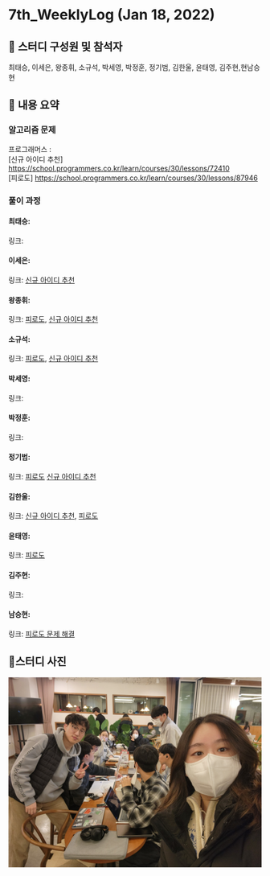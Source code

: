 # 7th_WeeklyLog (Jan 18, 2022) <br>

## 🔻 스터디 구성원 및 참석자 <br>
최태승, 이세은, 왕종휘, 소규석, 박세영, 박정훈, 정기범, 김한울, 윤태영, 김주현,현남승현


## 🔻 내용 요약 <br>

### 알고리즘 문제
프로그래머스 : <br>
[신규 아이디 추천] https://school.programmers.co.kr/learn/courses/30/lessons/72410 <br>
[피로도] https://school.programmers.co.kr/learn/courses/30/lessons/87946

### 풀이 과정

#### 최태승:
링크:

#### 이세은: 
링크: 
[신규 아이디 추천](https://github.com/seeun98/codingTestStudy/blob/seeun/src/seeun/%ED%94%84%EB%A1%9C%EA%B7%B8%EB%9E%98%EB%A8%B8%EC%8A%A4/%EC%8B%A0%EA%B7%9C%20%EC%95%84%EC%9D%B4%EB%94%94%20%EC%B6%94%EC%B2%9C.md)


#### 왕종휘:
링크:
[피로도](https://gist.github.com/woowang789/307789e88bfe3478ec87680ef92d887f),
[신규 아이디 추천](https://gist.github.com/woowang789/81955f789b3db75a49da6c5065b84a6f)

#### 소규석: 
링크:
[피로도](https://gist.github.com/thrbtjr/7e0ba7ce54557ac20bac16861f74fba4), 
[신규 아이디 추천](https://gist.github.com/thrbtjr/2ae0ca4fd5e96fc7ca6e8ae8dc8239ef)

#### 박세영:
링크: 

#### 박정훈:
링크:

#### 정기범: 
링크:
[피로도](https://keeyary.tistory.com/163)
[신규 아이디 추천](https://keeyary.tistory.com/161)

#### 김한울: 
링크:   [신규 아이디 추천](https://gist.github.com/HanulK/e4856c242595b79e0fbe34f70b310045), 
[피로도](https://gist.github.com/HanulK/de5a638b9bae64b62aa3460c3e74d65a)

#### 윤태영: 
링크: [피로도](https://velog.io/@yoontaeng/%ED%94%84%EB%A1%9C%EA%B7%B8%EB%9E%98%EB%A8%B8%EC%8A%A4-%ED%94%BC%EB%A1%9C%EB%8F%84)

#### 김주현:
링크:

#### 남승현:
링크: [피로도 문제 해결](https://github.com/seeun98/codingTestStudy/blob/seunghyean/codingTestStudy/src/seunghyean/pgm/java/algorithm/%ED%94%BC%EB%A1%9C%EB%8F%84.java)
## 🔻스터디 사진 <br>
<img src="https://github.com/seeun98/codingTestStudy/blob/main/image/7%EC%A3%BC%EC%B0%A8.jpg?raw=true">
